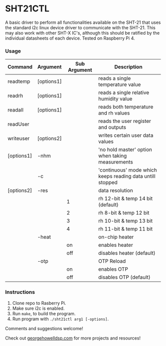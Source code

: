 # SHT21CTL
A basic driver to perform all functionalities available on the SHT-21 that uses the standard i2c linux device driver to communicate with the SHT-21. This may also work with other SHT-X IC's, although this should be ratified by the individual datasheets of each device. Tested on Raspberry Pi 4.

### Usage

|Command|Argument|Sub Argument|Description|
|-------|--------|------------|-----------|
|readtemp|[options1]||reads a single temperature value|
|readrh|[options1]||reads a single relative humidity value|
|readall|[options1]||reads both temperature and rh values
|readUser|||reads the user register and outputs
|writeuser|[options2]||writes certain user data values 
|[options1]|-nhm||'no hold master' option when taking measurements
||-c||'continuous' mode which keeps reading data untill stopped
|[options2]|-res||data resolution
|||1|rh 12-bit & temp 14 bit (default)|
|||2|rh 8-bit & temp 12 bit|
|||3|rh 10-bit & temp 13 bit|
|||4|rh 11-bit & temp 11 bit|
||-heat||on-chip heater|
|||on|enables heater|
|||off|disables heater (default)|
||-otp||OTP Reload|
|||on|enables OTP|
|||off|disables OTP (default)|


### Instructions
1. Clone repo to Rasberry Pi.
2. Make sure i2c is enabled.
3. Run `make`, to build the program.
3. Run program with `./sht21ctl arg1 [-options]`.


Comments and suggestions welcome!

Check out [georgehowelldsp.com](http://www.georgehowelldsp.com) for more projects and resources!
